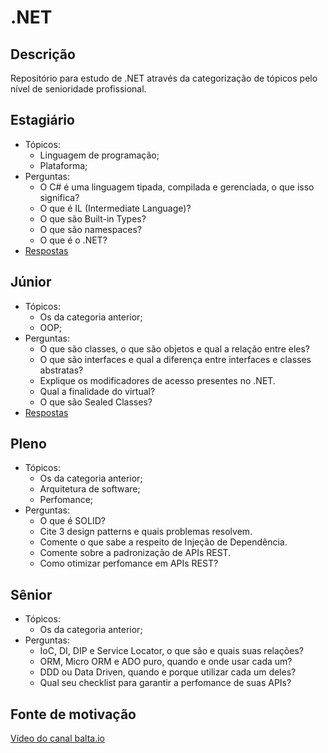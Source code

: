 # .NET

## Descrição
Repositório para estudo de .NET através da categorização de tópicos pelo nível de senioridade profissional.

## Estagiário
- Tópicos: 
  - Linguagem de programação;
  - Plataforma;
- Perguntas: 
  - O C# é uma linguagem tipada, compilada e gerenciada, o que isso significa?
  - O que é IL (Intermediate Language)?
  - O que são Built-in Types?
  - O que são namespaces?
  - O que é o .NET?
- [Respostas](./estagiarios.md)

## Júnior
- Tópicos: 
  - Os da categoria anterior;
  - OOP;
- Perguntas:
  - O que são classes, o que são objetos e qual a relação entre eles?
  - O que são interfaces e qual a diferença entre interfaces e classes abstratas?
  - Explique os modificadores de acesso presentes no .NET.
  - Qual a finalidade do virtual?
  - O que são Sealed Classes?
- [Respostas](./juniores.md)

## Pleno
- Tópicos: 
  - Os da categoria anterior;
  - Arquitetura de software;
  - Perfomance;
- Perguntas:
  - O que é SOLID?
  - Cite 3 design patterns e quais problemas resolvem.
  - Comente o que sabe a respeito de Injeção de Dependência.
  - Comente sobre a padronização de APIs REST.
  - Como otimizar perfomance em APIs REST?
  
## Sênior
- Tópicos: 
  - Os da categoria anterior;
- Perguntas: 
  - IoC, DI, DIP e Service Locator, o que são e quais suas relações?
  - ORM, Micro ORM e ADO puro, quando e onde usar cada um?
  - DDD ou Data Driven, quando e porque utilizar cada um deles?
  - Qual seu checklist para garantir a perfomance de suas APIs?

## Fonte de motivação
[Vídeo do canal balta.io](https://www.youtube.com/watch?v=cmaVEOqBKKY)
